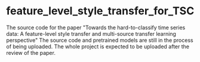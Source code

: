 # feature_level_style_transfer_for_TSC
The source code for the paper "Towards the hard-to-classify time series data: A feature-level style transfer and multi-source transfer learning perspective"
The source code and pretrained models are still in the process of being uploaded. The whole project is expected to be uploaded after the review of the paper.

